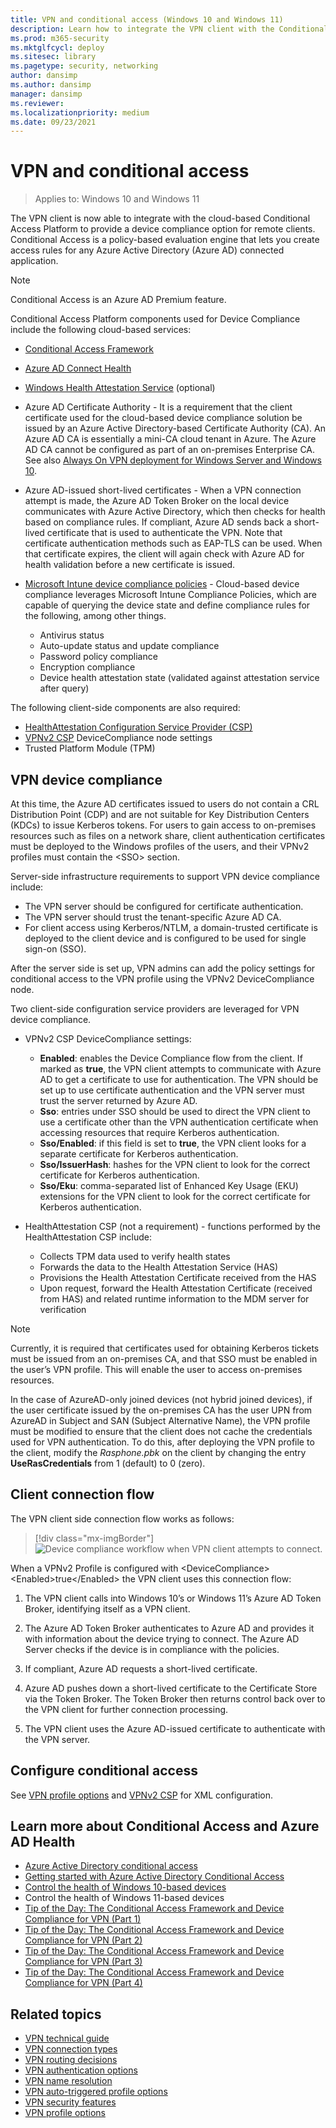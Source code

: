 ```yaml
---
title: VPN and conditional access (Windows 10 and Windows 11)
description: Learn how to integrate the VPN client with the Conditional Access Platform, so you can create access rules for Azure Active Directory (Azure AD) connected apps.
ms.prod: m365-security
ms.mktglfcycl: deploy
ms.sitesec: library
ms.pagetype: security, networking
author: dansimp
ms.author: dansimp
manager: dansimp
ms.reviewer: 
ms.localizationpriority: medium
ms.date: 09/23/2021
---
```


# VPN and conditional access

>Applies to: Windows 10 and Windows 11

The VPN client is now able to integrate with the cloud-based Conditional Access Platform to provide a device compliance option for remote clients. Conditional Access is a policy-based evaluation engine that lets you create access rules for any Azure Active Directory (Azure AD) connected application.  

>[!NOTE]
>Conditional Access is an Azure AD Premium feature. 

Conditional Access Platform components used for Device Compliance include the following cloud-based services:

- [Conditional Access Framework](/archive/blogs/tip_of_the_day/tip-of-the-day-the-conditional-access-framework-and-device-compliance-for-vpn)

- [Azure AD Connect Health](/azure/active-directory/connect-health/active-directory-aadconnect-health)

- [Windows Health Attestation Service](../../threat-protection/protect-high-value-assets-by-controlling-the-health-of-windows-10-based-devices.md#device-health-attestation) (optional)

- Azure AD Certificate Authority - It is a requirement that the client certificate used for the cloud-based device compliance solution be issued by an Azure Active Directory-based Certificate Authority (CA). An Azure AD CA is essentially a mini-CA cloud tenant in Azure. The Azure AD CA cannot be configured as part of an on-premises Enterprise CA. 
See also [Always On VPN deployment for Windows Server and Windows 10](/windows-server/remote/remote-access/vpn/always-on-vpn/deploy/always-on-vpn-deploy).

- Azure AD-issued short-lived certificates - When a VPN connection attempt is made, the Azure AD Token Broker on the local device communicates with Azure Active Directory, which then checks for health based on compliance rules. If compliant, Azure AD sends back a short-lived certificate that is used to authenticate the VPN. Note that certificate authentication methods such as EAP-TLS can be used. When that certificate expires, the client will again check with Azure AD for health validation before a new certificate is issued.

- [Microsoft Intune device compliance policies](/mem/intune/protect/device-compliance-get-started) - Cloud-based device compliance leverages Microsoft Intune Compliance Policies, which are capable of querying the device state and define compliance rules for the following, among other things.

    - Antivirus status
    - Auto-update status and update compliance
    - Password policy compliance
    - Encryption compliance
    - Device health attestation state (validated against attestation service after query)

The following client-side components are also required:
- [HealthAttestation Configuration Service Provider (CSP)](/windows/client-management/mdm/healthattestation-csp)
- [VPNv2 CSP](/windows/client-management/mdm/vpnv2-csp) DeviceCompliance node settings
- Trusted Platform Module (TPM)

## VPN device compliance 

At this time, the Azure AD certificates issued to users do not contain a CRL Distribution Point (CDP) and are not suitable for Key Distribution Centers (KDCs) to issue Kerberos tokens. For users to gain access to on-premises resources such as files on a network share, client authentication certificates must be deployed to the Windows profiles of the users, and their VPNv2 profiles must contain the &lt;SSO&gt; section.

Server-side infrastructure requirements to support VPN device compliance include:

- The VPN server should be configured for certificate authentication.
- The VPN server should trust the tenant-specific Azure AD CA.
- For client access using Kerberos/NTLM, a domain-trusted certificate is deployed to the client device and is configured to be used for single sign-on (SSO).
   
After the server side is set up, VPN admins can add the policy settings for conditional access to the VPN profile using the VPNv2 DeviceCompliance node.

Two client-side configuration service providers are leveraged for VPN device compliance.

- VPNv2 CSP DeviceCompliance settings:

   - **Enabled**: enables the Device Compliance flow from the client. If marked as **true**, the VPN client attempts to communicate with Azure AD to get a certificate to use for authentication. The VPN should be set up to use certificate authentication and the VPN server must trust the server returned by Azure AD.
   - **Sso**: entries under SSO should be used to direct the VPN client to use a certificate other than the VPN authentication certificate when accessing resources that require Kerberos authentication.
   - **Sso/Enabled**: if this field is set to **true**, the VPN client looks for a separate certificate for Kerberos authentication.
   - **Sso/IssuerHash**: hashes for the VPN client to look for the correct certificate for Kerberos authentication.
   - **Sso/Eku**: comma-separated list of Enhanced Key Usage (EKU) extensions for the VPN client to look for the correct certificate for Kerberos authentication.
   
- HealthAttestation CSP (not a requirement) - functions performed by the HealthAttestation CSP include:

   - Collects TPM data used to verify health states
   - Forwards the data to the Health Attestation Service (HAS)
   - Provisions the Health Attestation Certificate received from the HAS
   - Upon request, forward the Health Attestation Certificate (received from HAS) and related runtime information to the MDM server for verification
   
> [!NOTE]
> Currently, it is required that certificates used for obtaining Kerberos tickets must be issued from an on-premises CA, and that SSO must be enabled in the user’s VPN profile. This will enable the user to access on-premises resources.
> 
> In the case of AzureAD-only joined devices (not hybrid joined devices), if the user certificate issued by the on-premises CA has the user UPN from AzureAD in Subject and SAN (Subject Alternative Name), the VPN profile must be modified to ensure that the client does not cache the credentials used for VPN authentication. To do this, after deploying the VPN profile to the client, modify the *Rasphone.pbk* on the client by changing the entry **UseRasCredentials** from 1 (default) to 0 (zero).

## Client connection flow

The VPN client side connection flow works as follows:

> [!div class="mx-imgBorder"]
> ![Device compliance workflow when VPN client attempts to connect.](images/vpn-device-compliance.png)
 
When a VPNv2 Profile is configured with \<DeviceCompliance> \<Enabled>true<\/Enabled> the VPN client uses this connection flow:

1.	 The VPN client calls into Windows 10’s or Windows 11’s Azure AD Token Broker, identifying itself as a VPN client.

2.	 The Azure AD Token Broker authenticates to Azure AD and provides it with information about the device trying to connect. The Azure AD Server checks if the device is in compliance with the policies.

3.	 If compliant, Azure AD requests a short-lived certificate.

4.	 Azure AD pushes down a short-lived certificate to the Certificate Store via the Token Broker. The Token Broker then returns control back over to the VPN client for further connection  processing.

5. The VPN client uses the Azure AD-issued certificate to authenticate with the VPN server.

## Configure conditional access

See [VPN profile options](vpn-profile-options.md) and [VPNv2 CSP](/windows/client-management/mdm/vpnv2-csp) for XML configuration. 

## Learn more about Conditional Access and Azure AD Health

- [Azure Active Directory conditional access](/azure/active-directory/conditional-access/overview)
- [Getting started with Azure Active Directory Conditional Access](/azure/active-directory/authentication/tutorial-enable-azure-mfa)
- [Control the health of Windows 10-based devices](../../threat-protection/protect-high-value-assets-by-controlling-the-health-of-windows-10-based-devices.md)
- Control the health of Windows 11-based devices
- [Tip of the Day: The Conditional Access Framework and Device Compliance for VPN (Part 1)](/archive/blogs/tip_of_the_day/tip-of-the-day-the-conditional-access-framework-and-device-compliance-for-vpn)
- [Tip of the Day: The Conditional Access Framework and Device Compliance for VPN (Part 2)](/archive/blogs/tip_of_the_day/tip-of-the-day-the-conditional-access-framework-and-device-compliance-for-vpn-part-2)
- [Tip of the Day: The Conditional Access Framework and Device Compliance for VPN (Part 3)](/archive/blogs/tip_of_the_day/tip-of-the-day-the-conditional-access-framework-and-device-compliance-for-vpn-part-3)
- [Tip of the Day: The Conditional Access Framework and Device Compliance for VPN (Part 4)](/archive/blogs/tip_of_the_day/tip-of-the-day-the-conditional-access-framework-and-device-compliance-for-vpn-part-4)


## Related topics
- [VPN technical guide](vpn-guide.md)
- [VPN connection types](vpn-connection-type.md)
- [VPN routing decisions](vpn-routing.md)
- [VPN authentication options](vpn-authentication.md)
- [VPN name resolution](vpn-name-resolution.md)
- [VPN auto-triggered profile options](vpn-auto-trigger-profile.md)
- [VPN security features](vpn-security-features.md)
- [VPN profile options](vpn-profile-options.md)